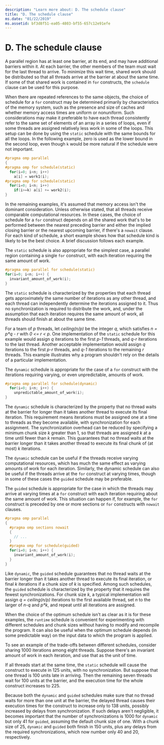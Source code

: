 ```yaml
---
description: "Learn more about: D. The schedule clause"
title: "D. The schedule clause"
ms.date: "01/22/2019"
ms.assetid: bf3d8f51-ea05-4803-bf55-657c12e91efe
---
```

# D. The schedule clause

A parallel region has at least one barrier, at its end, and may have additional barriers within it. At each barrier, the other members of the team must wait for the last thread to arrive. To minimize this wait time, shared work should be distributed so that all threads arrive at the barrier at about the same time. If some of that shared work is contained in `for` constructs, the `schedule` clause can be used for this purpose.

When there are repeated references to the same objects, the choice of schedule for a `for` construct may be determined primarily by characteristics of the memory system, such as the presence and size of caches and whether memory access times are uniform or nonuniform. Such considerations may make it preferable to have each thread consistently refer to the same set of elements of an array in a series of loops, even if some threads are assigned relatively less work in some of the loops. This setup can be done by using the `static` schedule with the same bounds for all the loops. In the following example, zero is used as the lower bound in the second loop, even though `k` would be more natural if the schedule were not important.

```cpp
#pragma omp parallel
{
#pragma omp for schedule(static)
  for(i=0; i<n; i++)
    a[i] = work1(i);
#pragma omp for schedule(static)
  for(i=0; i<n; i++)
    if(i>=k) a[i] += work2(i);
}
```

In the remaining examples, it's assumed that memory access isn't the dominant consideration. Unless otherwise stated, that all threads receive comparable computational resources. In these cases, the choice of schedule for a `for` construct depends on all the shared work that's to be performed between the nearest preceding barrier and either the implied closing barrier or the nearest upcoming  barrier, if there's a `nowait` clause. For each kind of schedule, a short example shows how that schedule kind is likely to be the best choice. A brief discussion follows each example.

The `static` schedule is also appropriate for the simplest case, a parallel region containing a single `for` construct, with each iteration requiring the same amount of work.

```cpp
#pragma omp parallel for schedule(static)
for(i=0; i<n; i++) {
  invariant_amount_of_work(i);
}
```

The `static` schedule is characterized by the properties that each thread gets approximately the same number of iterations as any other thread, and each thread can independently determine the iterations assigned to it. Thus no synchronization is required to distribute the work, and, under the assumption that each iteration requires the same amount of work, all threads should finish at about the same time.

For a team of *p* threads, let *ceiling(n/p)* be the integer *q*, which satisfies *n = p\*q - r* with *0 <= r < p*. One implementation of the `static` schedule for this example would assign *q* iterations to the first *p-1* threads, and *q-r* iterations to the last thread.  Another acceptable implementation would assign *q* iterations to the first *p-r* threads, and *q-1* iterations to the remaining *r* threads. This example illustrates why a program shouldn't rely on the details of a particular implementation.

The `dynamic` schedule is appropriate for the case of a `for` construct with the iterations requiring varying, or even unpredictable, amounts of work.

```cpp
#pragma omp parallel for schedule(dynamic)
  for(i=0; i<n; i++) {
    unpredictable_amount_of_work(i);
}
```

The `dynamic` schedule is characterized by the property that no thread waits at the barrier for longer than it takes another thread to execute its final iteration. This requirement means iterations must be assigned one at a time to threads as they become available, with synchronization for each assignment. The synchronization overhead can be reduced by specifying a minimum chunk size *k* greater than 1, so that threads are assigned *k* at a time until fewer than *k* remain. This guarantees that no thread waits at the barrier longer than it takes another thread to execute its final chunk of (at most) *k* iterations.

The `dynamic` schedule can be useful if the threads receive varying computational resources, which has much the same effect as varying amounts of work for each iteration. Similarly, the dynamic schedule can also be useful if the threads arrive at the `for` construct at varying times, though in some of these cases the `guided` schedule may be preferable.

The `guided` schedule is appropriate for the case in which the threads may arrive at varying times at a `for` construct with each iteration requiring about the same amount of work. This situation can happen if, for example, the `for` construct is preceded by one or more sections or `for` constructs with `nowait` clauses.

```cpp
#pragma omp parallel
{
  #pragma omp sections nowait
  {
    // ...
  }
  #pragma omp for schedule(guided)
  for(i=0; i<n; i++) {
    invariant_amount_of_work(i);
  }
}
```

Like `dynamic`, the `guided` schedule guarantees that no thread waits at the barrier longer than it takes another thread to execute its final iteration, or final *k* iterations if a chunk size of *k* is specified. Among such schedules, the `guided` schedule is characterized by the property that it requires the fewest synchronizations. For chunk size *k*, a typical implementation will assign *q = ceiling(n/p)* iterations to the first available thread, set *n* to the larger of *n-q* and *p\*k*, and repeat until all iterations are assigned.

When the choice of the optimum schedule isn't as clear as it is for these examples, the `runtime` schedule is convenient for experimenting with different schedules and chunk sizes without having to modify and recompile the program. It can also be useful when the optimum schedule depends (in some predictable way) on the input data to which the program is applied.

To see an example of the trade-offs between different schedules, consider sharing 1000 iterations among eight threads. Suppose there's an invariant amount of work in each iteration, and use that as the unit of time.

If all threads start at the same time, the `static` schedule will cause the construct to execute in 125 units, with no synchronization. But suppose that one thread is 100 units late in arriving. Then the remaining seven threads wait for 100 units at the barrier, and the execution time for the whole construct increases to 225.

Because both the `dynamic` and `guided` schedules make sure that no thread waits for more than one unit at the barrier, the delayed thread causes their execution times for the construct to increase only to 138 units, possibly increased by delays from synchronization. If such delays aren't negligible, it becomes important that the number of synchronizations is 1000 for `dynamic` but only 41 for `guided`, assuming the default chunk size of one. With a chunk size of 25, `dynamic` and `guided` both finish in 150 units, plus any delays from the required synchronizations, which now number only 40 and 20, respectively.
